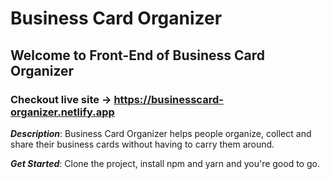 # Business Card Organizer
## Welcome to Front-End of Business Card Organizer
### Checkout live site -> https://businesscard-organizer.netlify.app 


**_Description_**:  Business Card Organizer helps people organize, collect and share their business cards without having to carry them around.

**_Get Started_**: Clone the project, install npm and yarn and you're good to go. 
